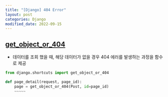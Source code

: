 ```yaml
---
title: "[Django] 404 Error"
layout: post
categories: Django
modified_date: 2022-09-15
---
```


## [get_object_or_404](https://docs.djangoproject.com/en/2.2/topics/http/shortcuts/#get-object-or-404)
- 데이터를 조회 했을 때, 해당 데이터가 없을 경우 404 에러를 발생하는 과정을 함수로 제공

```python
from django.shortcuts import get_object_or_404

def page_detail(request, page_id):
    page = get_object_or_404(Post, id=page_id)
    ~~~~~
```



